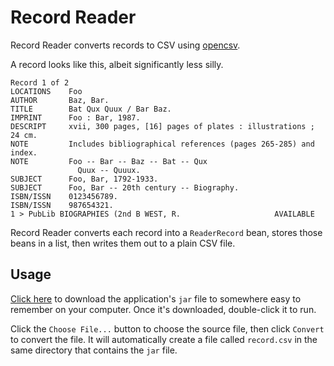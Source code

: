 # Record Reader

Record Reader converts records to CSV using [opencsv](http://opencsv.sourceforge.net/).

A record looks like this, albeit significantly less silly.

```
Record 1 of 2
LOCATIONS    Foo
AUTHOR       Baz, Bar.
TITLE        Bat Qux Quux / Bar Baz.
IMPRINT      Foo : Bar, 1987.
DESCRIPT     xvii, 300 pages, [16] pages of plates : illustrations ; 24 cm.
NOTE         Includes bibliographical references (pages 265-285) and index.
NOTE         Foo -- Bar -- Baz -- Bat -- Qux 
               Quux -- Quuux.
SUBJECT      Foo, Bar, 1792-1933.
SUBJECT      Foo, Bar -- 20th century -- Biography.
ISBN/ISSN    0123456789.
ISBN/ISSN    987654321.
1 > PubLib BIOGRAPHIES (2nd B WEST, R.                     AVAILABLE
```

Record Reader converts each record into a `ReaderRecord` bean, stores those beans in a list,
then writes them out to a plain CSV file.

## Usage
[Click here](https://github.com/xTown/recordreader/raw/master/build/libs/RecordConverter.jar) to download the 
application's `jar` file to somewhere easy to remember on your computer. Once it's downloaded, double-click it to run.

Click the `Choose File...` button to choose the source file, then click `Convert`
to convert the file. It will automatically create a file called `record.csv` in the same 
directory that contains the `jar` file.
